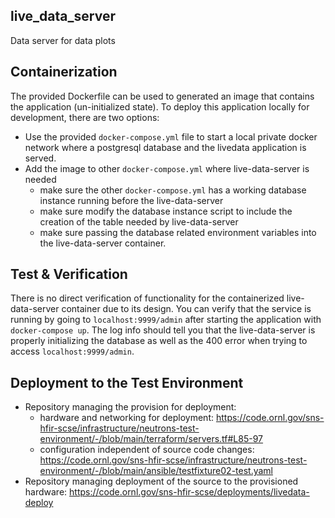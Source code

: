 ## live_data_server
Data server for data plots

## Containerization

The provided Dockerfile can be used to generated an image that contains the application (un-initialized state).
To deploy this application locally for development, there are two options:

- Use the provided `docker-compose.yml` file to start a local private docker network where a postgresql database and the livedata application is served.
- Add the image to other `docker-compose.yml` where live-data-server is needed
  - make sure the other `docker-compose.yml` has a working database instance running before the live-data-server
  - make sure modify the database instance script to include the creation of the table needed by live-data-server
  - make sure passing the database related environment variables into the live-data-server container.


## Test & Verification

There is no direct verification of functionality for the containerized live-data-server container due to its design.
You can verify that the service is running by going to `localhost:9999/admin` after starting the application with `docker-compose up`.
The log info should tell you that the live-data-server is properly initializing the database as well as the 400 error when trying to access `localhost:9999/admin`.

## Deployment to the Test Environment
- Repository managing the provision for deployment:
  + hardware and networking for deployment: https://code.ornl.gov/sns-hfir-scse/infrastructure/neutrons-test-environment/-/blob/main/terraform/servers.tf#L85-97
  + configuration independent of source code changes: https://code.ornl.gov/sns-hfir-scse/infrastructure/neutrons-test-environment/-/blob/main/ansible/testfixture02-test.yaml
- Repository managing deployment of the source to the provisioned hardware: https://code.ornl.gov/sns-hfir-scse/deployments/livedata-deploy
